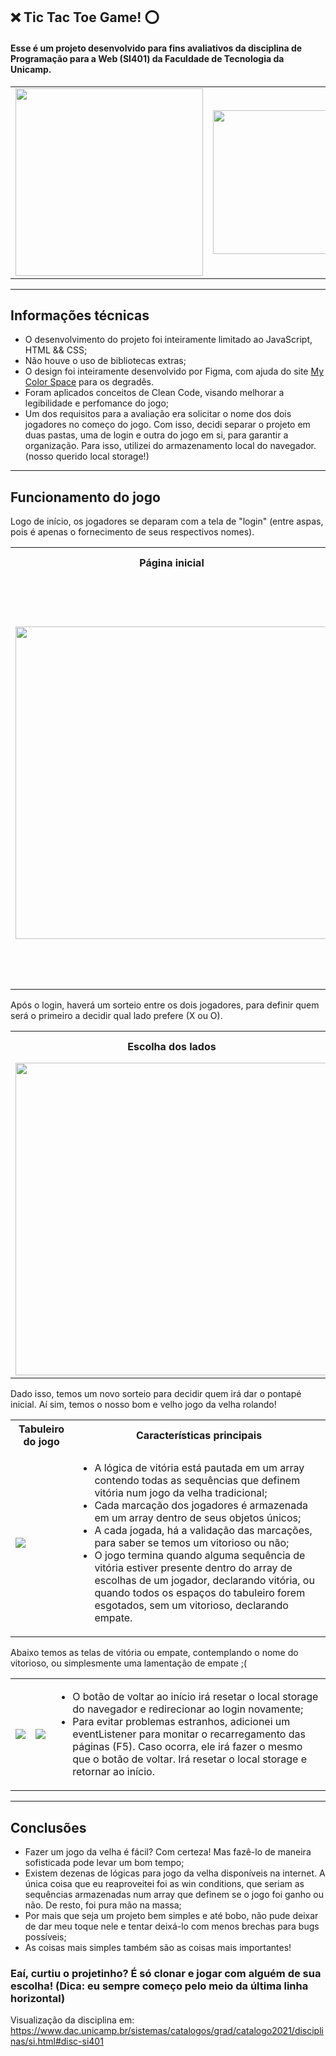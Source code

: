 ## :x: Tic Tac Toe Game! :o:

#### Esse é um projeto desenvolvido para fins avaliativos da disciplina de Programação para a Web (SI401) da Faculdade de Tecnologia da Unicamp.

<table>
  <tr>
    <td valign="center"><img src="https://user-images.githubusercontent.com/80481752/186550774-2bd51b6f-7228-4c18-9d53-fcf7cf718dfc.png" width="300px"/></td>
    <td valign="center"><img src="https://user-images.githubusercontent.com/80481752/196574960-473b0260-7d30-43d5-98f4-99639ae9b59a.png" width="230px"/></td>
  </tr>
</table>

----------

## Informações técnicas 

- O desenvolvimento do projeto foi inteiramente limitado ao JavaScript, HTML && CSS;
- Não houve o uso de bibliotecas extras;
- O design foi inteiramente desenvolvido por Figma, com ajuda do site [My Color Space](https://mycolor.space/gradient) para os degradês.
- Foram aplicados conceitos de Clean Code, visando melhorar a legibilidade e perfomance do jogo;
- Um dos requisitos para a avaliação era solicitar o nome dos dois jogadores no começo do jogo. Com isso, decidi separar o projeto em duas pastas, uma de login e outra do jogo em si, para garantir a organização. Para isso, utilizei do armazenamento local do navegador. (nosso querido local storage!)
----------

## Funcionamento do jogo

<p>Logo de início, os jogadores se deparam com a tela de "login" (entre aspas, pois é apenas o fornecimento de seus respectivos nomes).</p>

<table>
  <tr>
    <th>
      Página inicial
    </th>
    <th>
      Características principais
    </th>
  </tr>
  <tr>
    <td>
      <img src="https://user-images.githubusercontent.com/80481752/196576126-805f1a72-4dba-4806-aee5-1582c5dcd041.png" width="500px">
    </td>
    <td>
      <ul>
        <li>
          Os campos são avaliados a cada alteração, através de um eventListener, para garantir que o botão de iniciar só seja habilitado com ambos os campos de nome               preenchidos;
        </li>
        <li>
          Ao submeter o form de login, ambos os nomes serão guardados no local storage do navegador, pois seram utilizados para identificação ao decorrer do jogo.
        </li>
      <ul>
    </td>
  </tr>
</table>
  
<p>Após o login, haverá um sorteio entre os dois jogadores, para definir quem será o primeiro a decidir qual lado prefere (X ou O).</p>
  
<table>
  <tr>
    <th>
      Escolha dos lados
    </th>
    <th>
      Características principais
    </th>
  </tr>
  <tr>
    <td>
      <img src="https://user-images.githubusercontent.com/80481752/196577791-5498b953-9f6d-4adf-9885-18e66a83d671.png" width="500px">
    </td>
    <td>
      <ul>
        <li>
           Essa informação de escolha do lado, além do nome, estão sendo guardados em um objeto único para cada jogador;
        </li>
        <li>
          Esse objeto também hospedará as marcações no tabuleiro de cada jogador futuramente.
        </li>
      <ul>
    </td>
  </tr>
</table>
  
<p>Dado isso, temos um novo sorteio para decidir quem irá dar o pontapé inicial. Aí sim, temos o nosso bom e velho jogo da velha rolando!</p>
  
<table>
  <tr>
    <th>
      Tabuleiro do jogo
    </th>
    <th>
      Características principais
    </th>
  </tr>
  <tr>
    <td>
      <img src="https://user-images.githubusercontent.com/80481752/196578070-a8476c2a-006a-4b03-bca7-8abb61681c04.png">
    </td>
    <td>
      <ul>
        <li>
           A lógica de vitória está pautada em um array contendo todas as sequências que definem vitória num jogo da velha tradicional;
        </li>
        <li>
          Cada marcação dos jogadores é armazenada em um array dentro de seus objetos únicos;
        </li>
        <li>
           A cada jogada, há a validação das marcações, para saber se temos um vitorioso ou não;
        </li>
        <li>
          O jogo termina quando alguma sequência de vitória estiver presente dentro do array de escolhas de um jogador, declarando vitória, ou quando todos os espaços           do tabuleiro forem esgotados, sem um vitorioso, declarando empate.
        </li>
      <ul>
    </td>
  </tr>
</table>
  
<p>Abaixo temos as telas de vitória ou empate, contemplando o nome do vitorioso, ou simplesmente uma lamentação de empate ;(</p>

<table>
  <tr>
    <td valign="center">
      <img src="https://user-images.githubusercontent.com/80481752/196579040-4776a1e4-9d48-437f-8be3-022acfb43ade.png" width=""/>
    </td>
    <td valign="center">
      <img src="https://user-images.githubusercontent.com/80481752/196579178-d742ee09-1d17-471e-aaa8-ac5f0aa5b200.png" width=""/>
    </td>
    <td>
      <ul>
        <li>
           O botão de voltar ao início irá resetar o local storage do navegador e redirecionar ao login novamente;
        </li>
        <li>
          Para evitar problemas estranhos, adicionei um eventListener para monitar o recarregamento das páginas (F5). Caso ocorra, ele irá fazer o mesmo que o botão de           voltar. Irá resetar o local storage e retornar ao início.
        </li>
      <ul>
    </td>
  </tr>
</table>

----------
## Conclusões
  
- Fazer um jogo da velha é fácil? Com certeza! Mas fazê-lo de maneira sofisticada pode levar um bom tempo;
- Existem dezenas de lógicas para jogo da velha disponíveis na internet. A única coisa que eu reaproveitei foi as win conditions, que seriam as sequências armazenadas num array que definem se o jogo foi ganho ou não. De resto, foi pura mão na massa;
- Por mais que seja um projeto bem simples e até bobo, não pude deixar de dar meu toque nele e tentar deixá-lo com menos brechas para bugs possíveis;
- As coisas mais simples também são as coisas mais importantes!

### Eaí, curtiu o projetinho? É só clonar e jogar com alguém de sua escolha! (Dica: eu sempre começo pelo meio da última linha horizontal)





Visualização da disciplina em: https://www.dac.unicamp.br/sistemas/catalogos/grad/catalogo2021/disciplinas/si.html#disc-si401
